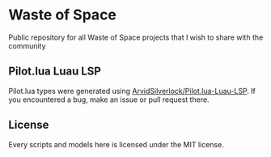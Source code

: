 # Waste of Space
Public repository for all Waste of Space projects that I wish to share with the community

## Pilot.lua Luau LSP
Pilot.lua types were generated using [ArvidSilverlock/Pilot.lua-Luau-LSP](https://github.com/ArvidSilverlock/Pilot.lua-Luau-LSP). If you encountered a bug, make an issue or pull request there.

## License
Every scripts and models here is licensed under the MIT license.
